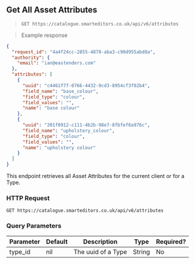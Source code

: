 ## Get All Asset Attributes

> `GET https://catalogue.smarteditors.co.uk/api/v6/attributes`

> Example response

```json
{
  "request_id": "4a4f24cc-2855-4878-aba3-c90d955abd8a",
  "authority": {
    "email": "ian@eastenders.com"
  },
  "attributes": [
    {
      "uuid": "c4461f7f-0766-4432-9cd3-8954cf3f02b4",
      "field_name": "base_colour",
      "field_type": "colour",
      "field_values": "",
      "name": "base colour"
    },
    {
      "uuid": "201f0912-c111-4b2b-98e7-8fbfef6a976c",
      "field_name": "upholstery_colour",
      "field_type": "colour",
      "field_values": "",
      "name": "upholstery colour"
    }
  ]
}
```

This endpoint retrieves all Asset Attributes for the current client or for a Type.

### HTTP Request

`GET https://catalogue.smarteditors.co.uk/api/v6/attributes`


### Query Parameters

Parameter | Default | Description | Type | Required?
--------- | ------- | ----------- | ---- | --------
type_id | nil | The uuid of a Type | String | No